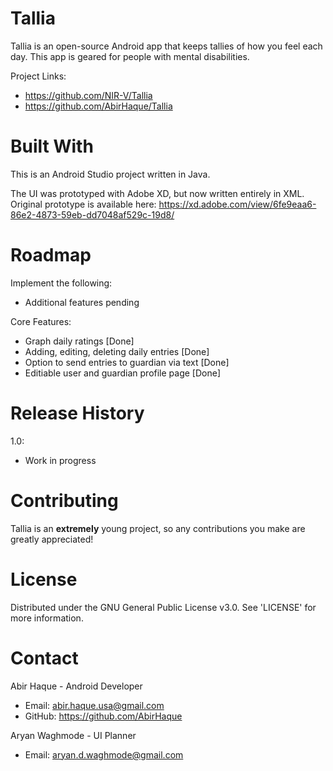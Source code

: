 # Tallia
Tallia is an open-source Android app that keeps tallies of how you feel each day. This app is geared for people with mental disabilities.

Project Links: 
- https://github.com/NIR-V/Tallia
- https://github.com/AbirHaque/Tallia

# Built With
This is an Android Studio project written in Java. 

The UI was prototyped with Adobe XD, but now written entirely in XML. Original prototype is available here: https://xd.adobe.com/view/6fe9eaa6-86e2-4873-59eb-dd7048af529c-19d8/

# Roadmap
Implement the following:
- Additional features pending

Core Features:
- Graph daily ratings [Done]
- Adding, editing, deleting daily entries [Done]
- Option to send entries to guardian via text [Done]
- Editiable user and guardian profile page [Done]

# Release History
1.0:
- Work in progress

# Contributing
Tallia is an **extremely** young project, so any contributions you make are greatly appreciated!

# License
Distributed under the GNU General Public License v3.0. See 'LICENSE' for more information.

# Contact
Abir Haque - Android Developer
- Email: abir.haque.usa@gmail.com
- GitHub: https://github.com/AbirHaque

Aryan Waghmode - UI Planner
- Email: aryan.d.waghmode@gmail.com
